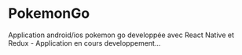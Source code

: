 # PokemonGo
Application android/ios pokemon go developpée avec React Native et Redux - Application en cours developpement...
